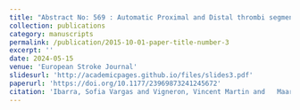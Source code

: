 ```yaml
---
title: "Abstract No: 569 : Automatic Proximal and Distal thrombi segmentation"
collection: publications
category: manuscripts
permalink: /publication/2015-10-01-paper-title-number-3
excerpt: ''
date: 2024-05-15
venue: 'European Stroke Journal'
slidesurl: 'http://academicpages.github.io/files/slides3.pdf'
paperurl: 'https://doi.org/10.1177/23969873241245672'
citation: 'Ibarra, Sofia Vargas and Vigneron, Vincent Martin and   Maaref, Hichem  and Chausson, Nicolas and Lhermitte, Yann and Smadja, Didier and Salicetti, Sonia Garcia (2024). Abstract No: 569 : Automatic Proximal and Distal thrombi segmentation. 10th European Stroke Organisation Conference Abstracts – 15-17 May 2024, Basel, Switzerland'
---
```


